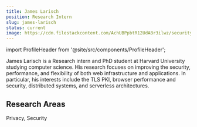 ```yaml
---
title: James Larisch
position: Research Intern
slug: james-larisch
status: current
image: https://cdn.filestackcontent.com/AchUBPpbtR12UdA8r3ilwz/security=policy:eyJleHBpcnkiOjIyNTY0MDQ5NDAsImNhbGwiOlsicmVhZCIsImNvbnZlcnQiXSwiaGFuZGxlIjoiYUxZQnBQV1BTV3lSaTRGcGNHU2wifQ==,signature:7cc1fc5c60efe098c291f9d4b4129b4f4757edb903ad82652e2925cff62236fa/cache=expiry:max/resize=w:600,h:600,fit:crop,align:faces/rotate=d:exif/aLYBpPWPSWyRi4FpcGSl
---
```

import ProfileHeader from '@site/src/components/ProfileHeader';

<ProfileHeader slug={frontMatter.slug} />

James Larisch is a Research intern and PhD student at Harvard University studying computer science. His research focuses on improving the security, performance, and flexibility of both web infrastructure and applications. In particular, his interests include the TLS PKI, browser performance and security, distributed systems, and serverless architectures.

## Research Areas 
Privacy, Security



